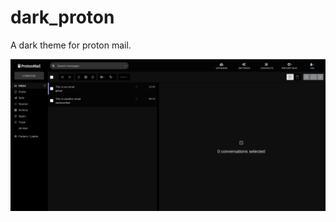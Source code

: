 # dark_proton
A dark theme for proton mail.

![preview](https://github.com/Iangecko/dark_proton/blob/master/preview.png)
